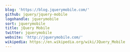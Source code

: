 ```yaml
---
blog: 'https://blog.jquerymobile.com/'
github: jquery/jquery-mobile
logohandle: jquerymobile
sort: jquerymobile
title: jQuery Mobile
twitter: jquerymobile
website: 'http://jquerymobile.com/'
wikipedia: https://en.wikipedia.org/wiki/JQuery_Mobile
---
```


